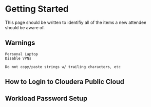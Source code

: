 # Getting Started 

This page should be written to identifiy all of the items a new attendee should be aware of.

## Warnings
	Personal Laptop
	Disable VPNs

	Do not copy/paste strings w/ trailing characters, etc


## How to Login to Cloudera Public Cloud

## Workload Password Setup

